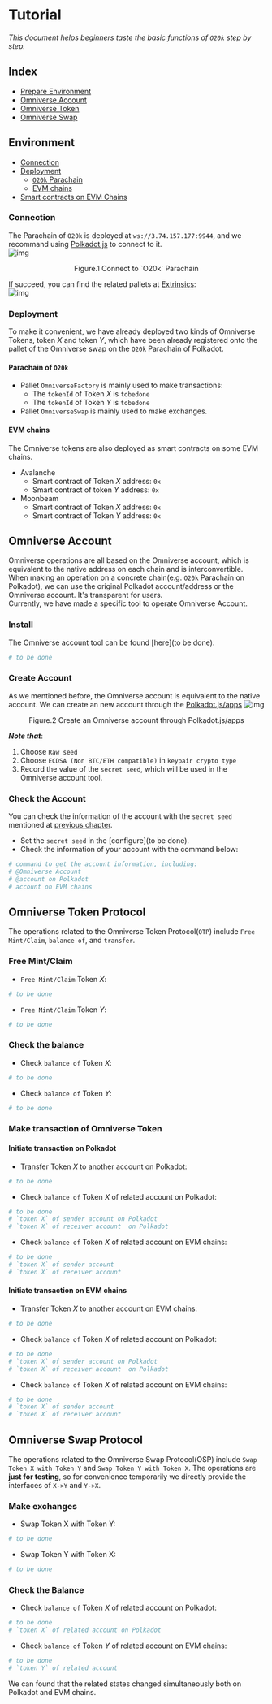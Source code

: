 # Tutorial
*This document helps beginners taste the basic functions of `O20k` step by step.*  

## Index
* [Prepare Environment](#environment)
* [Omniverse Account](#omniverse-account)
* [Omniverse Token](#omniverse-token-protocol)
* [Omniverse Swap](#omniverse-swap-protocol)  

## Environment
* [Connection](#connection)
* [Deployment](#deployment)
    * [`O20k` Parachain](#parachain-of-o20k)
    * [EVM chains](#evm-chains)
* [Smart contracts on EVM Chains](#evm-chains)

### Connection
The Parachain of `O20k` is deployed at `ws://3.74.157.177:9944`, and we recommand using [Polkadot.js](https://polkadot.js.org/apps/#/explorer) to connect to it.  
![img](./assets/connection.png)
<p align='center'>Figure.1 Connect to `O20k` Parachain</p>  

If succeed, you can find the related pallets at [Extrinsics](https://polkadot.js.org/apps/#/extrinsics):  
![img](./assets/connection%20succeed.png)  

### Deployment
To make it convenient, we have already deployed two kinds of Omniverse Tokens, token $X$ and token $Y$, which have been already registered onto the pallet of the Omniverse swap on the `O20k` Parachain of Polkadot.  
#### Parachain of `O20k`
* Pallet `OmniverseFactory` is mainly used to make transactions:  
    * The `tokenId` of Token $X$ is `tobedone`
    * The `tokenId` of Token $Y$ is `tobedone`
* Pallet `OmniverseSwap` is mainly used to make exchanges.  

#### EVM chains
The Omniverse tokens are also deployed as smart contracts on some EVM chains.  
* Avalanche
    * Smart contract of Token $X$ address: `0x`
    * Smart contract of token $Y$ address: `0x`
* Moonbeam
    * Smart contract of Token $X$ address: `0x`
    * Smart contract of Token $Y$ address: `0x`

## Omniverse Account
Omniverse operations are all based on the Omniverse account, which is equivalent to the native address on each chain and is interconvertible. When making an operation on a concrete chain(e.g. `O20k` Parachain on Polkadot), we can use the original Polkadot account/address or the Omniverse account. It's transparent for users.  
Currently, we have made a specific tool to operate Omniverse Account.  
### Install
The Omniverse account tool can be found [here](to be done).  
```sh
# to be done
```

### Create Account
As we mentioned before, the Omniverse account is equivalent to the native account. We can create an new account through the [Polkadot.js/apps](https://polkadot.js.org/apps/#/accounts)
![img](./assets/create%20account.png)  
<p align='center'>Figure.2 Create an Omniverse account through Polkadot.js/apps</p>  

***Note that***:  
1. Choose `Raw seed`
2. Choose `ECDSA (Non BTC/ETH compatible)` in `keypair crypto type`
3. Record the value of the `secret seed`, which will be used in the Omniverse account tool.

### Check the Account
You can check the information of the account with the `secret seed` mentioned at [previous chapter](#create-account).  
* Set the `secret seed` in the [configure](to be done).  
* Check the information of your account with the command below:  
```sh
# command to get the account information, including:
# @Omniverse Account
# @account on Polkadot
# account on EVM chains
```

## Omniverse Token Protocol
The operations related to the Omniverse Token Protocol(`OTP`) include `Free Mint/Claim`, `balance of`, and `transfer`.  

### Free Mint/Claim
* `Free Mint/Claim` Token $X$:  
```sh
# to be done
```
* `Free Mint/Claim` Token $Y$:
```sh
# to be done
```

### Check the balance
* Check `balance of` Token $X$:  
```sh
# to be done
```
* Check `balance of` Token $Y$:  
```sh
# to be done
```

### Make transaction of Omniverse Token
#### Initiate transaction on Polkadot
* Transfer Token $X$ to another account on Polkadot:
```sh
# to be done
```
* Check `balance of` Token $X$ of related account on Polkadot:  
```sh
# to be done
# `token X` of sender account on Polkadot
# `token X` of receiver account  on Polkadot
```
* Check `balance of` Token $X$ of related account on EVM chains:  
```sh
# to be done
# `token X` of sender account
# `token X` of receiver account
```

#### Initiate transaction on EVM chains
* Transfer Token $X$ to another account on EVM chains:
```sh
# to be done
```
* Check `balance of` Token $X$ of related account on Polkadot:  
```sh
# to be done
# `token X` of sender account on Polkadot
# `token X` of receiver account  on Polkadot
```
* Check `balance of` Token $X$ of related account on EVM chains:  
```sh
# to be done
# `token X` of sender account
# `token X` of receiver account
```

## Omniverse Swap Protocol
The operations related to the Omniverse Swap Protocol(OSP) include `Swap Token X with Token Y` and `Swap Token Y with Token X`. The operations are **just for testing**, so for convenience temporarily we directly provide the interfaces of `X->Y` and `Y->X`.

### Make exchanges
* Swap Token X with Token Y:  
```sh
# to be done
```
* Swap Token Y with Token X:  
```sh
# to be done
```
### Check the Balance
* Check `balance of` Token $X$ of related account on Polkadot:  
```sh
# to be done
# `token X` of related account on Polkadot
```
* Check `balance of` Token $Y$ of related account on EVM chains:  
```sh
# to be done
# `token Y` of related account
```

We can found that the related states changed simultaneously both on Polkadot and EVM chains.  
 